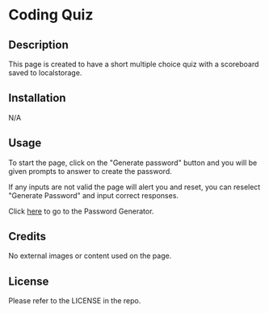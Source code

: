 # Coding Quiz

## Description

This page is created to have a short multiple choice quiz with a scoreboard saved to localstorage.

## Installation

N/A

## Usage

To start the page, click on the "Generate password" button and you will be given prompts to answer to create the password.

If any inputs are not valid the page will alert you and reset, you can reselect "Generate Password" and input correct responses. 

Click [here](https://jfbruce.github.io/Password-Generator/) to go to the Password Generator. 

## Credits

No external images or content used on the page.

## License

Please refer to the LICENSE in the repo.
